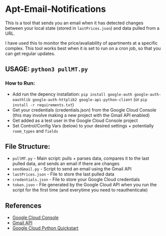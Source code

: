 # Apt-Email-Notifications

This is a tool that sends you an email when it has detected changes between your local state (stored in `lastPrices.json`) and data pulled from a URL.

I have used this to monitor the price/avaliability of apartments at a specific complex. This tool works best when it is set to run on a cron job, so that you can get regular updates.


## USAGE: `python3 pullMT.py`

### How to Run:
- Add run the depency installation: `pip install google-auth google-auth-oauthlib google-auth-httplib2 google-api-python-client` (or `pip install -r requirements.txt`)
- Get your credentials (credentials.json) from the Google Cloud Console (this may involve making a new project with the Gmail API enabled)
- Get added as a test user in the Google Cloud Console project 
- Set Control/Config Vars (below) to your desired settings + potentially `room_types` and `fields`

## File Structure:
- `pullMT.py` - Main script: pulls + parses data, compares it to the last pulled data, and sends an email if there are changes
- `sendGmail.py` - Script to send an email using the Gmail API
- `lastPrices.json` - File to store the last pulled data
- `credentials.json` - File to store your Google Cloud credentials
- `token.json` - File generated by the Google Cloud API when you run the script for the first time (and everytime you need to reauthenticate)


## References
- [Google Cloud Console](https://console.cloud.google.com/)
- [Gmail API](https://developers.google.com/gmail/api/guides/sending#python)
- [Google Cloud Python Quickstart](https://developers.google.com/gmail/api/quickstart/python)